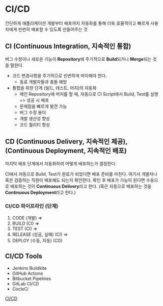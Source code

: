 # CI/CD
간단하게 애플리케이션 개발부터 배포까지 자동화를 통해 더욱 효율적이고 빠르게 사용자에게 빈번히 배포할 수 있도록 만들어주는 것

## CI (Continuous Integration, 지속적인 통합)
버그 수정이나 새로운 기능이 <b>Repository</b>에 주기적으로 <b>Build</b>되거나 <b>Merge</b>되는 것을 말한다.   

* 코드 변경사항을 주기적으로 빈번하게 머지해야 한다.
    * 동료 개발자들과 충돌 예방
* 통합을 위한 단계 (빌드, 테스트, 머지)의 자동화
    * 메인 Repository에 머지를 할 때, 자동으로 CI Script에서 Build, Test를 실행 => 성공 시 배포
    * 문제점을 빠르게 발견 가능
    * 버그 수정 용이
    * 개발 생산성 향상
    * 코드 퀄리티 향상

## CD (Continuous Delivery, 지속적인 제공), (Continuous Deployment, 지속적인 배포)
마지막 배포 단계에서 자동화하여 어떻게 배포하는가 결정한다.   

CI에서 자동으로 Build, Test가 완료가 되었다면 배포 준비를 마친다. 여기서 개발자나 혹은 검증하는 직원이 배포해도 되는지 확인한다. 확인 후 배포가 가능이 된다면 수동으로 배포하는 것이 <b>Continuous Delivery</b>라고 한다. (혹은 자동으로 배포하는 것을 <b>Continuous Deployment</b>라고 한다.)   

### CI/CD 파이프라인 (단계)
1. CODE (개발) => 
2. BUILD (CI) => 
3. TEST (CI) => 
4. RELEASE (성공, 실패) (CI) => 
5. DEPLOY (수동, 자동) (CD) 
## CI/CD Tools
* Jenkins Buildkite
* GitHub Actions
* Bitbucket Pipelines
* GitLab CI/CD
* CircleCi

[CI/CD](https://www.youtube.com/watch?v=0Emq5FypiMM)